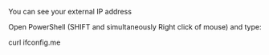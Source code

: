 You can see your external IP address

Open PowerShell (SHIFT and simultaneously Right click of mouse) and type:

curl ifconfig.me

